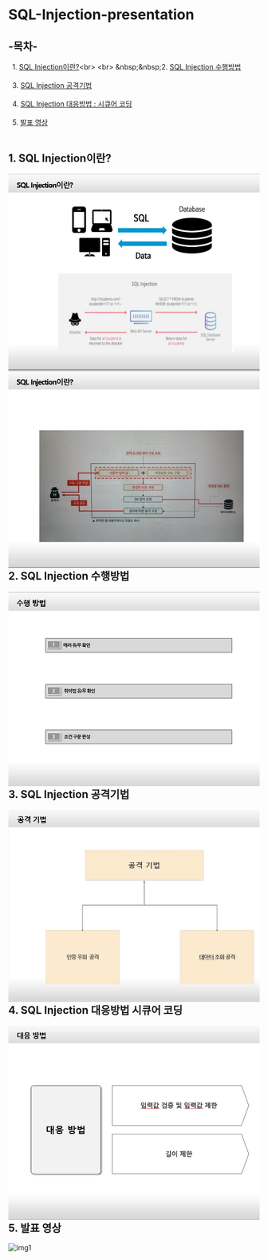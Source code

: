 # SQL-Injection-presentation

## -목차-
&nbsp;&nbsp;1.  [SQL Injection이란?](https://github.com/diqksrk/SQL-Injection-presentation#1-SQL-Injection이란?)<br>
<br>
&nbsp;&nbsp;2.  [SQL Injection 수행방법](https://github.com/diqksrk/SQL-Injection-presentation#2-SQL-Injection-수행방법)<br>
<br>
&nbsp;&nbsp;3.  [SQL Injection 공격기법](https://github.com/diqksrk/SQL-Injection-presentation#3-SQL-Injection-공격기법)<br>
<br>
&nbsp;&nbsp;4.  [SQL Injection 대응방법 : 시큐어 코딩](https://github.com/diqksrk/SQL-Injection-presentation#4-SQL-Injection-대응방법-시큐어-코딩)<br>
<br>
&nbsp;&nbsp;5.  [발표 영상](https://github.com/diqksrk/SQL-Injection-presentation#5-발표-영상)<br>
<br>
## 1. SQL Injection이란?
<p align="center">
<img src="sqlInjection1.JPG" style="float:left;" alt="img1">
<img src="sqlInjection2.JPG" style="float:left;" alt="img1">
<p/>

## 2. SQL Injection 수행방법
<p align="center">
<img src="sqlInjection3.JPG" style="float:left;" alt="img1">
<p/>


## 3. SQL Injection 공격기법
<p align="center">
<img src="sqlInjection4.JPG" style="float:left;" alt="img1">
<p/>
  
## 4. SQL Injection 대응방법 시큐어 코딩
<p align="center">
<img src="sqlInjection5.JPG" style="float:left;" alt="img1">
<p/>

## 5. 발표 영상
<p align="center">
<img src="img/login.png" style="float:left;" alt="img1">
<p/>
